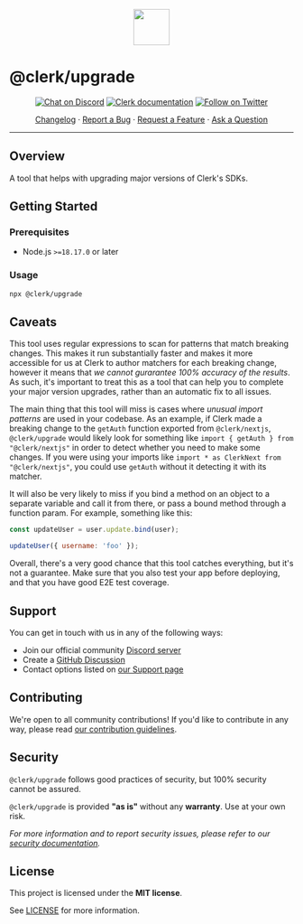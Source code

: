 <p align="center">
  <a href="https://clerk.com?utm_source=github&utm_medium=clerk_upgrade" target="_blank" rel="noopener noreferrer">
    <picture>
      <source media="(prefers-color-scheme: dark)" srcset="https://images.clerk.com/static/logo-dark-mode-400x400.png">
      <img src="https://images.clerk.com/static/logo-light-mode-400x400.png" height="64">
    </picture>
  </a>
  <br />
</p>

# @clerk/upgrade

<div align="center">

[![Chat on Discord](https://img.shields.io/discord/856971667393609759.svg?logo=discord)](https://clerk.com/discord)
[![Clerk documentation](https://img.shields.io/badge/documentation-clerk-green.svg)](https://clerk.com/docs?utm_source=github&utm_medium=clerk_upgrade)
[![Follow on Twitter](https://img.shields.io/twitter/follow/ClerkDev?style=social)](https://twitter.com/intent/follow?screen_name=ClerkDev)

[Changelog](https://github.com/clerk/javascript/blob/main/packages/upgrade/CHANGELOG.md)
·
[Report a Bug](https://github.com/clerk/javascript/issues/new?assignees=&labels=needs-triage&projects=&template=BUG_REPORT.yml)
·
[Request a Feature](https://feedback.clerk.com/roadmap)
·
[Ask a Question](https://github.com/clerk/javascript/discussions)

</div>

---

## Overview

A tool that helps with upgrading major versions of Clerk's SDKs.

## Getting Started

### Prerequisites

- Node.js `>=18.17.0` or later

### Usage

```sh
npx @clerk/upgrade
```

## Caveats

This tool uses regular expressions to scan for patterns that match breaking changes. This makes it run substantially faster and makes it more accessible for us at Clerk to author matchers for each breaking change, however it means that _we cannot gurarantee 100% accuracy of the results_. As such, it's important to treat this as a tool that can help you to complete your major version upgrades, rather than an automatic fix to all issues.

The main thing that this tool will miss is cases where _unusual import patterns_ are used in your codebase. As an example, if Clerk made a breaking change to the `getAuth` function exported from `@clerk/nextjs`, `@clerk/upgrade` would likely look for something like `import { getAuth } from "@clerk/nextjs"` in order to detect whether you need to make some changes. If you were using your imports like `import * as ClerkNext from "@clerk/nextjs"`, you could use `getAuth` without it detecting it with its matcher.

It will also be very likely to miss if you bind a method on an object to a separate variable and call it from there, or pass a bound method through a function param. For example, something like this:

```js
const updateUser = user.update.bind(user);

updateUser({ username: 'foo' });
```

Overall, there's a very good chance that this tool catches everything, but it's not a guarantee. Make sure that you also test your app before deploying, and that you have good E2E test coverage.

## Support

You can get in touch with us in any of the following ways:

- Join our official community [Discord server](https://clerk.com/discord)
- Create a [GitHub Discussion](https://github.com/clerk/javascript/discussions)
- Contact options listed on [our Support page](https://clerk.com/support?utm_source=github&utm_medium=clerk_upgrade)

## Contributing

We're open to all community contributions! If you'd like to contribute in any way, please read [our contribution guidelines](https://github.com/clerk/javascript/blob/main/docs/CONTRIBUTING.md).

## Security

`@clerk/upgrade` follows good practices of security, but 100% security cannot be assured.

`@clerk/upgrade` is provided **"as is"** without any **warranty**. Use at your own risk.

_For more information and to report security issues, please refer to our [security documentation](https://github.com/clerk/javascript/blob/main/docs/SECURITY.md)._

## License

This project is licensed under the **MIT license**.

See [LICENSE](https://github.com/clerk/javascript/blob/main/packages/upgrade/LICENSE) for more information.
